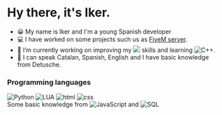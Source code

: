 # Hy there, it's Iker.

- 😀 My name is Iker and I'm a young Spanish developer
- 💻 I have worked on some projects such us as [FiveM server](https://fivem.net/).
- 🔭 I’m currently working on improving my ![](https://img.shields.io/badge/Python-informational?style=flat&logo=python&logoColor=white&color=3D3D3D) skills and learning ![C++](https://img.shields.io/badge/-C++-000?&logo=cplusplus).
- 💬 I can speak Catalan, Spanish, English and I have basic knowledge from Detusche.

### Programming languages
![Python](https://img.shields.io/badge/-Python-000?&logo=Python)
![LUA](https://img.shields.io/badge/-Lua-000?&logo=LUA)
![html](https://img.shields.io/badge/-html-000?&logo=html5)
![css](https://img.shields.io/badge/-css-000?&logo=css3)
<br>
Some basic knowledge from ![JavaScript](https://img.shields.io/badge/-JavaScript-000?&logo=JavaScript) and ![SQL](https://img.shields.io/badge/-SQL-000?&logo=MySQL)
